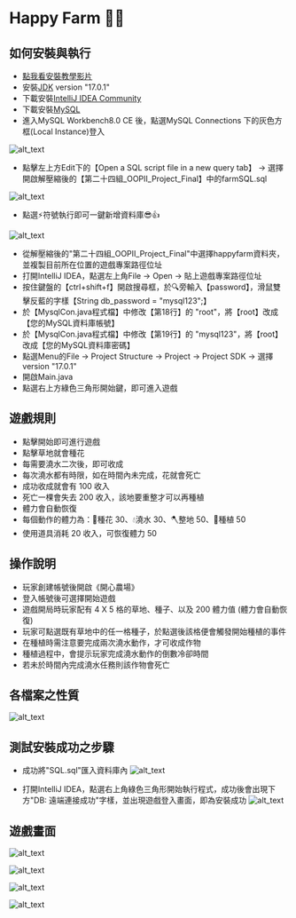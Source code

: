 # Happy Farm 🌲🌻
## 如何安裝與執行
- [點我看安裝教學影片]()
- 安裝[JDK](https://www.oracle.com/java/technologies/javase-jdk15-downloads.html) version "17.0.1"
- 下載安裝[IntelliJ IDEA Community](https://www.jetbrains.com/idea/download/download-thanks.html?platform=windows&code=IIC)
- 下載安裝[MySQL](https://dev.mysql.com/downloads/file/?id=508940)
- 進入MySQL Workbench8.0 CE 後，點選MySQL Connections 下的灰色方框(Local Instance)登入

![alt_text](https://github.com/liubisui22/liubisui22/blob/main/mysql1.png)

- 點擊左上方Edit下的【Open a SQL script file in a new query tab】 → 選擇開啟解壓縮後的【第二十四組_OOPII_Project_Final】中的farmSQL.sql

![alt_text](https://github.com/liubisui22/liubisui22/blob/main/mysql2.png)
- 點選⚡️符號執行即可一鍵新增資料庫😎👍

![alt_text](https://github.com/liubisui22/liubisui22/blob/main/mysql3.png)

- 從解壓縮後的"第二十四組_OOPII_Project_Final"中選擇happyfarm資料夾，並複製目前所在位置的遊戲專案路徑位址
- 打開IntelliJ IDEA，點選左上角File → Open → 貼上遊戲專案路徑位址
- 按住鍵盤的【ctrl+shift+f】開啟搜尋框，於🔍旁輸入【password】，滑鼠雙擊反藍的字樣【String db_password = "mysql123";】
- 於【MysqlCon.java程式檔】中修改【第18行】的 "root"，將【root】改成【您的MySQL資料庫帳號】
- 於【MysqlCon.java程式檔】中修改【第19行】的 "mysql123"，將【root】改成【您的MySQL資料庫密碼】
- 點選Menu的File → Project Structure → Project → Project SDK → 選擇 version "17.0.1"
- 開啟Main.java
- 點選右上方綠色三角形開始鍵，即可進入遊戲

## 遊戲規則
- 點擊開始即可進行遊戲
- 點擊草地就會種花
- 每需要澆水二次後，即可收成
- 每次澆水都有時限，如在時間內未完成，花就會死亡
- 成功收成就會有 100 收入
- 死亡一棵會失去 200 收入，該地要重整才可以再種植
- 體力會自動恢復
- 每個動作的體力為：🌼種花 30、💧澆水 30、🪓整地 50、🌱種植 50
- 使用道具消耗 20 收入，可恢復體力 50

## 操作說明
- 玩家創建帳號後開啟《開心農場》
- 登入帳號後可選擇開始遊戲
- 遊戲開局時玩家配有 4 X 5 格的草地、種子、以及 200 體力值 (體力會自動恢復)
- 玩家可點選既有草地中的任一格種子，於點選後該格便會觸發開始種植的事件
- 在種植時需注意要完成兩次澆水動作，才可收成作物
- 種植過程中，會提示玩家完成澆水動作的倒數冷卻時間
- 若未於時間內完成澆水任務則該作物會死亡

## 各檔案之性質
![alt_text](https://github.com/liubisui22/liubisui22/blob/main/%E7%A8%8B%E5%BC%8F%E6%9E%B6%E6%A7%8B%E5%9C%96.png)



## 測試安裝成功之步驟
- 成功將"SQL.sql"匯入資料庫內
![alt_text](https://github.com/liubisui22/liubisui22/blob/main/test1.png?raw=true)

- 打開IntelliJ IDEA，點選右上角綠色三角形開始執行程式，成功後會出現下方"DB: 遠端連接成功"字樣，並出現遊戲登入畫面，即為安裝成功
![alt_text](https://github.com/liubisui22/liubisui22/blob/main/test2.png?raw=true)


## 遊戲畫面
![alt_text](https://github.com/liubisui22/liubisui22/blob/main/play1.jpg?raw=true)

![alt_text](https://github.com/liubisui22/liubisui22/blob/main/play2.jpg?raw=true)

![alt_text](https://github.com/liubisui22/liubisui22/blob/main/play3.jpg?raw=true)

![alt_text](https://github.com/liubisui22/liubisui22/blob/main/play4.jpg?raw=true)
